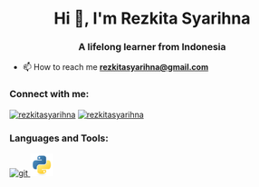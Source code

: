 <h1 align="center">Hi 👋, I'm Rezkita Syarihna</h1>
<h3 align="center">A lifelong learner from Indonesia</h3>

- 📫 How to reach me **rezkitasyarihna@gmail.com**

<h3 align="left">Connect with me:</h3>
<p align="left">
<a href="https://linkedin.com/in/rezkitasyarihna" target="blank"><img align="center" src="https://raw.githubusercontent.com/rahuldkjain/github-profile-readme-generator/master/src/images/icons/Social/linked-in-alt.svg" alt="rezkitasyarihna" height="30" width="40" /></a>
<a href="https://www.leetcode.com/rezkitasyarihna" target="blank"><img align="center" src="https://raw.githubusercontent.com/rahuldkjain/github-profile-readme-generator/master/src/images/icons/Social/leet-code.svg" alt="rezkitasyarihna" height="30" width="40" /></a>
</p>

<h3 align="left">Languages and Tools:</h3>
<p align="left"> <a href="https://git-scm.com/" target="_blank" rel="noreferrer"> <img src="https://www.vectorlogo.zone/logos/git-scm/git-scm-icon.svg" alt="git" width="40" height="40"/> </a> <a href="https://www.python.org" target="_blank" rel="noreferrer"> <img src="https://raw.githubusercontent.com/devicons/devicon/master/icons/python/python-original.svg" alt="python" width="40" height="40"/> </a> </p>
